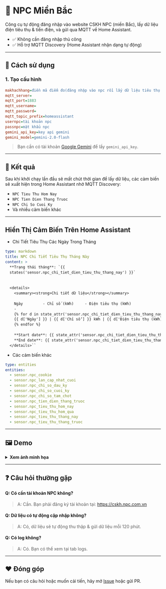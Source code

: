 # 🔌 NPC Miền Bắc
Công cụ tự động đăng nhập vào website CSKH NPC (miền Bắc), lấy dữ liệu điện tiêu thụ & tiền điện, và gửi qua MQTT về Home Assistant.

- ✅ Không cần đăng nhập thủ công
- ✅ Hỗ trợ MQTT Discovery (Home Assistant nhận dạng tự động)

---

## 🚀 Cách sử dụng

### 1. Tạo cấu hình

```ini
makhachhang=điền mã điểm đo(đăng nhập vào npc rồi lấy dữ liệu tiêu thụ là thấy mã điểm đo)
mqtt_server=
mqtt_port=1883
mqtt_username=
mqtt_password=
mqtt_topic_prefix=homeassistant
usernpc=tài khoản npc
passnpc=mật khẩu npc
gemini_api_key=key api gemini
gemini_model=gemini-2.0-flash

```

> Bạn cần có tài khoản [Google Gemini](https://makersuite.google.com/app/apikey) để lấy `gemini_api_key`.

---

## 📡 Kết quả

Sau khi khởi chạy lần đầu sẽ mất chút thời gian để lấy dữ liệu, các cảm biến sẽ xuất hiện trong Home Assistant nhờ MQTT Discovery:

- `NPC Tieu Thu Hom Nay`
- `NPC Tien Dien Thang Truoc`
- `NPC Chi So Cuoi Ky`
- Và nhiều cảm biến khác

---
## Hiển Thị Cảm Biến Trên Home Assistant

- Chi Tiết Tiêu Thụ Các Ngày Trong Tháng
```yaml
type: markdown
title: NPC Chi Tiết Tiêu Thụ Tháng Này
content: >
  **Trạng thái tháng**: `{{
  states('sensor.npc_chi_tiet_dien_tieu_thu_thang_nay') }}`


  <details>
    <summary><strong>Chi tiết dữ liệu</strong></summary>
    
    Ngày         - Chỉ số (kWh)     - Điện tiêu thụ (kWh)
    -
    {% for d in state_attr('sensor.npc_chi_tiet_dien_tieu_thu_thang_nay', 'data') %}
    {{ d['Ngày'] }} | {{ d['Chỉ số'] }} kWh | {{ d['Điện tiêu thụ (kWh)'] }} kWh
    {% endfor %}

    **Start date**: {{ state_attr('sensor.npc_chi_tiet_dien_tieu_thu_thang_nay','start_date') }}  
    **End date**: {{ state_attr('sensor.npc_chi_tiet_dien_tieu_thu_thang_nay','end_date') }}
  </details>``
```

- Các cảm biến khác
```yaml
type: entities
entities:
  - sensor.npc_cookie
  - sensor.npc_lan_cap_nhat_cuoi
  - sensor.npc_chi_so_dau_ky
  - sensor.npc_chi_so_cuoi_ky
  - sensor.npc_chi_so_tam_chot
  - sensor.npc_tien_dien_thang_truoc
  - sensor.npc_tieu_thu_hom_nay
  - sensor.npc_tieu_thu_hom_qua
  - sensor.npc_tieu_thu_thang_nay
  - sensor.npc_tieu_thu_thang_truoc
```

---

## 🖼️ Demo

<details>
  <summary><strong>Xem ảnh minh họa</strong></summary>

  <img src="1.png" width="600"/>
  <img src="2.png" width="600"/>
  <img src="3.png" width="600"/>

</details>

---

## ❓ Câu hỏi thường gặp

#### Q: Có cần tài khoản NPC không?
> A: Cần. Bạn phải đăng ký tài khoản tại: https://cskh.npc.com.vn

#### Q: Dữ liệu có tự động cập nhập không?
> A: Có, dữ liệu sẽ tự động thu thập & gửi dữ liệu mỗi 120 phút.

#### Q: Có log không?
> A: Có. Bạn có thể xem tại tab logs.

---

## ❤️ Đóng góp

Nếu bạn có câu hỏi hoặc muốn cải tiến, hãy mở [Issue](https://github.com/smarthomeblack/hass-addon/npc/issues) hoặc gửi PR.



